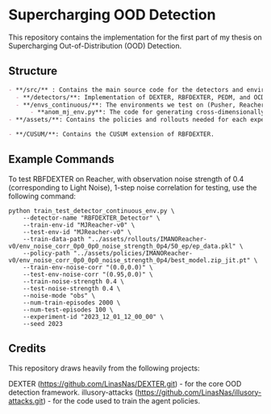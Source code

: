 # Supercharging OOD Detection

This repository contains the implementation for the first part of my thesis on Supercharging Out-of-Distribution (OOD) Detection.

## Structure

```markdown
- **/src/** : Contains the main source code for the detectors and environments.
  - **/detectors/**: Implementation of DEXTER, RBFDEXTER, PEDM, and OCD.
  - **/envs_continuous/**: The environments we test on (Pusher, Reacher, HalfCheetah).
      - **anom_mj_env.py**: The code for generating cross-dimensionally correlated anomalies.
- **/assets/**: Contains the policies and rollouts needed for each experiment.

- **/CUSUM/**: Contains the CUSUM extension of RBFDEXTER.
```
## Example Commands
To test RBFDEXTER on Reacher, with observation noise strength of 0.4 (corresponding to Light Noise), 1-step noise correlation for testing, use the following command:

```
python train_test_detector_continuous_env.py \
    --detector-name "RBFDEXTER_Detector" \
    --train-env-id "MJReacher-v0" \
    --test-env-id "MJReacher-v0" \
    --train-data-path "../assets/rollouts/IMANOReacher-v0/env_noise_corr_0p0_0p0_noise_strength_0p4/50_ep/ep_data.pkl" \
    --policy-path "../assets/policies/IMANOReacher-v0/env_noise_corr_0p0_0p0_noise_strength_0p4/best_model.zip_jit.pt" \
    --train-env-noise-corr "(0.0,0.0)" \
    --test-env-noise-corr "(0.95,0.0)" \
    --train-noise-strength 0.4 \
    --test-noise-strength 0.4 \
    --noise-mode "obs" \
    --num-train-episodes 2000 \
    --num-test-episodes 100 \
    --experiment-id "2023_12_01_12_00_00" \
    --seed 2023
```

## Credits

This repository draws heavily from the following projects:

DEXTER (https://github.com/LinasNas/DEXTER.git) - for the core OOD detection framework.
illusory-attacks (https://github.com/LinasNas/illusory-attacks.git) - for the code used to train the agent policies.
